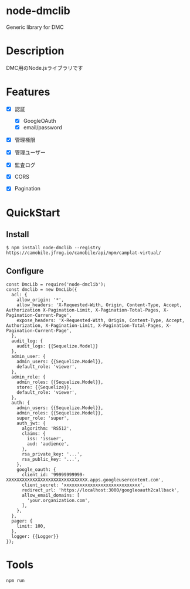 # node-dmclib
Generic library for DMC

# Description

DMC用のNode.jsライブラリです

# Features

- [x] 認証
  - [x] GoogleOAuth
  - [x] email/password
- [x] 管理権限
- [x] 管理ユーザー
- [x] 監査ログ
- [x] CORS
- [x] Pagination


# QuickStart

## Install
```
$ npm install node-dmclib --registry https://camobile.jfrog.io/camobile/api/npm/camplat-virtual/
```

## Configure
```
const DmcLib = require('node-dmclib');
const dmclib = new DmcLib({
  acl: {
    allow_origin: '*',
    allow_headers: 'X-Requested-With, Origin, Content-Type, Accept, Authorization X-Pagination-Limit, X-Pagination-Total-Pages, X-Pagination-Current-Page',
    expose_headers: 'X-Requested-With, Origin, Content-Type, Accept, Authorization, X-Pagination-Limit, X-Pagination-Total-Pages, X-Pagination-Current-Page',
  },
  audit_log: {
    audit_logs: {{Sequelize.Model}}
  },
  admin_user: {
    admin_users: {{Sequelize.Model}},
    default_role: 'viewer',
  },
  admin_role: {
    admin_roles: {{Sequelize.Model}},
    store: {{Sequelize}},
    default_role: 'viewer',
  },
  auth: {
    admin_users: {{Sequelize.Model}},
    admin_roles: {{Sequelize.Model}},
    super_role: 'super',
    auth_jwt: {
      algorithm: 'RS512',
      claims: {
        iss: 'issuer',
        aud: 'audience',
      },
      rsa_private_key: '...',
      rsa_public_key: '...',
    },
    google_oauth: {
      client_id: '99999999999-XXXXXXXXXXXXXXXXXXXXXXXXXXXXXXX.apps.googleusercontent.com',
      client_secret: 'xxxxxxxxxxxxxxxxxxxxxxxxxxxxx',
      redirect_url: 'https://localhost:3000/googleoauth2callback',
      allow_email_domains: [
        'your.organization.com',
      ],
    },
  },
  pager: {
    limit: 100,
  },
  logger: {{Logger}}
});
```

# Tools

```
npm run
```
